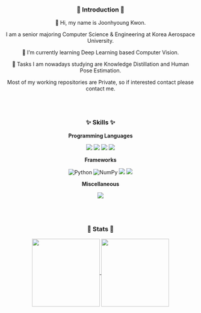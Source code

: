 <h3 align="center">🙌 Introduction 🙌</h3>
<div align="center">
👋 Hi, my name is Joonhyoung Kwon.

<!-- I am a senior majoring in Aviation electronic & Information Engineering at Korea Aerospace University. -->
I am a senior majoring Computer Science & Engineering at Korea Aerospace University.

🌱 I’m currently learning Deep Learning based Computer Vision.

🌱 Tasks I am nowadays studying are Knowledge Distillation and Human Pose Estimation.

Most of my working repositories are Private, so if interested contact please contact me.

<!-- 🔭 I’m hoping to learn about Computer Vision and Machine Learning. -->

</div>

<br/><br/>

<h3 align="center">✨ Skills ✨</h3>

<div align="center">
  <!-- Techs I've used at least once. -->
  
  **Programming Languages**
  
  <img src="https://img.shields.io/badge/C-A8B9CC?style=for-the-badge&logo=C&logoColor=white"/>
  <img src="https://img.shields.io/badge/C++-00599C?style=for-the-badge&logo=C%2B%2B&logoColor=white"/>
  <img src="https://img.shields.io/badge/Python-3776AB?style=for-the-badge&logo=Python&logoColor=white"/>
  <img src="https://img.shields.io/badge/JavaScript-F7DF1E?style=for-the-badge&logo=JavaScript&logoColor=white"/>
  
  **Frameworks**
  
  <img alt="Python" src ="https://img.shields.io/badge/PyTorch-EE4C2C.svg?&style=for-the-badge&logo=PyTorch&logoColor=white"/>
  <img alt="NumPy" src ="https://img.shields.io/badge/NumPy-013243.svg?&style=for-the-badge&logo=NumPy&logoColor=white"/>
  <img src="https://img.shields.io/badge/NodeJS-339933?style=for-the-badge&logo=Node.js&logoColor=white"/>
  <img src="https://img.shields.io/badge/MySQL-4479A1?style=for-the-badge&logo=MySQL&logoColor=white"/>
  
  **Miscellaneous**
  
  <img src="https://img.shields.io/badge/Vim-019733?style=for-the-badge&logo=Vim&logoColor=white"/>

</div>

<br/><br/>

<h3 align="center">🦾 Stats 🦾</h3>
<div align="center">
    <figure>
    <a href="https://github.com/KwonPodo">
      <img align="center" style="height:180px" src="http://mazassumnida.wtf/api/v2/generate_badge?boj=kwonpodo"/> 
    </a>
    <a href="https://github.com/KwonPodo">
      <img align="center" style="height:180px" src="https://github-readme-stats.vercel.app/api/top-langs/?username=KwonPodo&layout=compact&hide_border=true" />
    </a> 
  </figure>
</div>


<!--
**KwonPodo/KwonPodo** is a ✨ _special_ ✨ repository because its `README.md` (this file) appears on your GitHub profile.

<h3 align="center">🦾 Problem Solving 🦾</h3>

<div align="center">

[![Solved.ac Profile](http://mazassumnida.wtf/api/v2/generate_badge?boj=kwonpodo)](https://solved.ac/kwonpodo/) </p>
</div>


Here are some ideas to get you started:

- 🔭 I’m currently working on ...
- 🌱 I’m currently learning ...
- 👯 I’m looking to collaborate on ...
- 🤔 I’m looking for help with ...
- 💬 Ask me about ...
- 📫 How to reach me: ...
- 😄 Pronouns: ...
- ⚡ Fun fact: ...
-->
